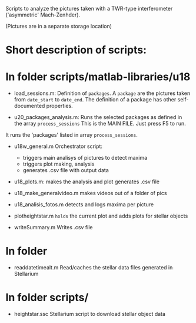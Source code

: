 Scripts to analyze the pictures taken with a TWR-type interferometer ('asymmetric' Mach-Zenhder).

(Pictures are in a separate storage location)

# Short description of scripts:


# In folder scripts/matlab-libraries/u18

- load_sessions.m:
Definition of `packages`.
A `package` are the pictures taken from `date_start` to `date_end`.
The definition of a package has other self-documented properties.

- u20_packages_analysis.m:
Runs the selected packages as defined in the array `process_sessions`
This is the MAIN FILE. Just press F5 to run.

It runs the 'packages' listed in array `process_sessions`.

- u18w_general.m
Orchestrator script:
    - triggers main analisys of pictures to detect maxima
    - triggers plot making, analysis
    - generates .csv file with output data

- u18_plots.m:
makes the analysis and plot
generates .csv file

- u18_make_generalvideo.m
makes videos out of a folder of pics

- u18_analisis_fotos.m
detects and logs maxima per picture

- plotheightstar.m
`holds` the current plot and adds plots for stellar objects

- writeSummary.m
Writes .csv file

# In folder
- readdatetimealt.m
Read/caches the stellar data files generated in Stellarium


# In folder scripts/
- heightstar.ssc
Stellarium script to download stellar object data
